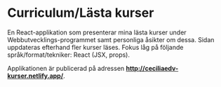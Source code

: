 # Curriculum/Lästa kurser

En React-applikation som presenterar mina lästa kurser under Webbutvecklings-programmet samt personliga åsikter om dessa. 
Sidan uppdateras efterhand fler kurser läses. Fokus låg på följande språk/format/tekniker: React (JSX, props).

Applikationen är publicerad på adressen **http://ceciliaedv-kurser.netlify.app/**.
